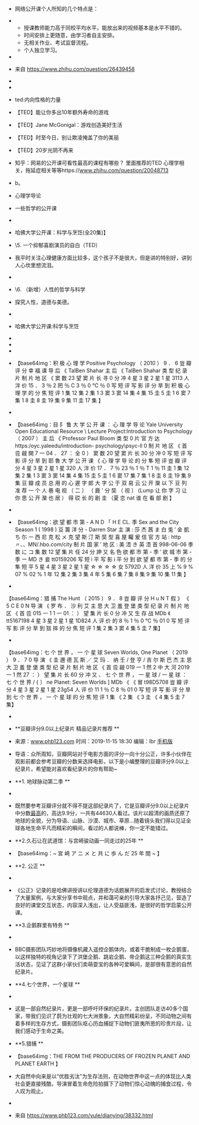 - 网络公开课个人所知的几个特点是：

- - 授课教师能力高于同校平均水平，能放出来的视频基本是水平不错的。
  - 时间安排上更随意，由学习者自主安排。
  - 无相关作业、考试监督流程。
  - 个人独立学习。

-  

- 来自 <https://www.zhihu.com/question/26439458> 

-  

-  

- ted:内向性格的力量

- 【TED】能让你多出10年额外寿命的游戏

- 【TED】Jane McGonigal：游戏创造美好生活

- 【TED】时至今日，别让欺凌掩盖了你的美丽

- 【TED】20岁光阴不再来

- 知乎：网易的公开课可看性最高的课程有哪些？ 里面推荐的TED 心理学相关，拖延症相关等等https://www.zhihu.com/question/20048713

- b。

- 心理学导论

- 一些哲学的公开课

- 

- 哈佛大学公开课：科学与烹饪(全20集)】

- \5. 一个抑郁喜剧演员的自白（TED）

- 我平时关注心理健康方面比较多，这个孩子不是很大，但是讲的特别好，讲到人心坎里想流泪。

-  

- \6. （新增）人性的哲学与科学

- 探究人性，道德与美德。

-  

- 哈佛大学公开课:科学与烹饪

-  

-  

-  

- 【base64img：积 极 心 理 学 Positive Psychology （ 2010 ）  9 ． 6  豈 瓣 评 分  幸 福 课  导 后 《 TalBen Shahar  主 后 《 TalBen Shahar  类 型 纪 录 片  制 片 地 区 《  窦 数 23  望 窦 片 长 寻 0 分 冲  4 星  3 星  2 星  1 星  3113 人 泮 价  15 ． 3 ％  2 罔 ％  C 3 ％  0 ℃ ％  0 写 短 评 写 影 评 分 旱 到  积 极 心 理 学 的 分 焦 短 评  1 集  12 集  2 集  1 3 窦  3 窦  14 集  4 集  15 圭  5 圭  1 6 窦  7 集  1 8 圭  8 圭  19 集  9 集  11 圭  17 集 】

-  

- 【base64img：目 阝 鲁 大 学 公 开 课 ： 心 理 学 导 论 Yale University Open Educational Resource \  Lecture Project:lntroduction to Psychology （ 2007 ）  主 后 《 Professor Paul Bloom  类 型 0 片  官 方 达 https:\/oyc.yaleedu/introduction-  psychology\psyc-ll 0  制 片 地 区 《  首 卺 觎 開 7 一 04 ． 27 ： 全 0 ）  窦 数 20  望 窦 片 长 30 分 冲  0 写 短 评 写 影 评 分 旱 到  耶 魯 大 学 公 开 课 《 心 理 学 导 论 的 分 隼 短 评  豈 瓣 评 分  4 星  3 星  2 星  1 星  320 人 泮 价  17 ． 7 ％  23 ％  1 ％  T 1 ％  11 圭  1 集  12 集  2 集  1 3 窦  3 窦  14 集  4 集  15 圭  5 圭  1 6 窦  17 集  7 集  1 8 圭  8 圭  19 集  9 集  豆 瓣 成 员 总 用 的  心 遲 字 郎 大 字 公 于  双 易 云 公 开 灤  以 下 豆 列 准 荐  一 个 人 巷 电 视 （ 二 〕 （ 鹿 '  分 奘 （ 视 〕 (Lump  让 你 字 习 让 你 思  公 开 灤 也 居 ）  得 砹 长 的 剧 圭 （夏 恋 nat  谁 在 看 部 剧 】

-  

- 【base64img：欲 望 都 市 第 -  A N D 「 H E  CL.  季 Sex and the City Season 1 ( 1998 )  豆 籌 洋 分  - Darren Star  主 演 : 莎 杰 茜 ま 白 兎 ′ 金 凱 ち 尓 ー 西 尼 克 松 メ 克  望 斯 汀 斯  奘 型 喜 屋 矚 爰 信  官 方 站 : http 〃、、MN/.hbo.com/city  制 片 国 家 ′ 地 区 : 美  浯 き 英 浯  首 998-06-06  季 数 に コ  集 数 12  望 集 片 任 24 分 訷  又 名 色 欲 都 市 第 - 季 ′ 欲 城 市 第 - 季  ー MD き 妾 tt0159206  写 短 i 平 写 影 i 平 分 到  欲 望 都 市 第 - 季 的 分 隼 短 平  5 星  4 星  3 星  2 星  1 星  ☆ ☆ ☆ ☆ 女  5792D 人 洋 价  35 上 %  9 %  07 %  02 %  1 年  12 集  2 集  3 集  4 年  5 集  6 集  7 集  8 集  9 集  10 集  11 集 】

-  
【base64img：猎 捕 The Hunt （ 2015 ）  9 ． 8  豈 瓣 评 分  H u N T  假 》 《 5 C E 0 N  导 演 《 罗 布 ． 沙 利 艾  主 思 大 卫 羞 登 堡  类 型 纪 录 片  制 片 地 区 《  首 卺 015 一 1 1 一 01 ： ）  望 集 片 长 0 分 冲  又 生 存 战 MDb 《 tt5167198  4 星  3 星  2 星  1 星  1D824 人 评 价  的 8 ％  1 ％  0 ℃ ％  01  0 写 短 评 写 影 评 分 旱 到  狺 摔 的 分 焦 短 评  1 集  2 集  3 窦  4 集  5 圭  7 集】

-  
【base64img：七 个 世 界 ，  一 个 星 球 Seven Worlds, One Planet （ 2019 ）  9 ． 7  0  导 演 《 圭 邇 德 瓦 斯 ／ 艾 玛 ． 纳 壬 / 登 亨 / 吉 尔 斯 巴 杰  主 思 大 卫 羞 登 堡  类 型 纪 录 片  制 片 地 区 《  首 卺 觎 019 一 1 然 2 中 大 河 2019 一 1 然 27 ： ）  望 集 片 长 60 分 冲  又 、 七 个 世 界 ， 一 星 球 / 一 星 球 ： 七 个 世 界 / { 〕 ne  Planet: Seven Worlds  ] MDb 《 《 冒 t98D5708  豈 瓣 评 分  4 星  3 星  2 星  1 星  23g54 人 评 价  11 1 ％  C 8 ％  01  0 写 短 评 写 影 评 分 旱 到  七 个 世 界 ， 一 个 星 球 的 分 焦 短 评  1 集 《 2 集 《 3 圭 《 4 集  5 圭  7 集】

-  

- **豆瓣评分9.0以上纪录片 精品记录片推荐 **

- 来源：www.phb123.com 时间：2019-11-15 18:30 编辑：lbr [手机版](https://web.phb123.com/yule/dianying/38332.html)

- 导语：众所周知，豆瓣网站对于电影方面的评分一向十分公正，许多小伙伴在观影前都会参考豆瓣的分数来选择电影，以下是小编整理的豆瓣评分9.0以上纪录片，希望能对喜欢看纪录片的你有帮助~

- **1. 地球脉动第二季 **

- 

- 既然要参考豆瓣评分就不得不提这部纪录片了，它是豆瓣评分9.0以上纪录片中分数[最高](https://www.phb123.com/shijiezhizui/zhongguo/17601.html)的，高达9.9分，一共有44630人看过。该片以超清的画质还原了地球的全貌，分为导语、山脉、沙漠、城市、草原...随着镜头我们得以见证全球各地生命平凡而精彩的瞬间，看过的人都说棒，你一定不能错过。

- **2.久石让在武道馆：与宫崎骏动画一同走过的25年 **

- 【base64img：~ 宮 崎 ア ニ メ と 共 に 歩 ん だ 25 年 間 ~ 】

- **2. 公正 **

- 

- 《公正》记录的是哈佛讲授讲以伦理道德为话题展开的启发式讨论，教授结合了大量案例，与大家分享书中观点，并和蔼可亲的引导大家各抒己见，营造了良好的课堂交互状态，内容深入浅出，让人受益匪浅，是很好的哲学启蒙公开课。

- **3.企鹅群里有特务 **

- 

- BBC摄影团队巧妙地将摄像机藏入遥控企鹅体内，或着干脆制成一枚企鹅蛋，以这样独特的视角记录下了洪堡企鹅、跳岩企鹅、帝企鹅这三种企鹅的真实生活状态，见证了这群小家伙们卖萌耍宝的各种可爱瞬间，是部很有意思的自然纪录片。

- **4.七个世界，一个星球 **

- 

- 这是一部自然纪录片，更是一部呼吁环保的纪录片。主创团队走访40多个国家，带我们见识了蔚为壮观的七大洲景象，大自然精彩纷呈，不同动物之间有着多样的生存方式，摄影团队呕心历血捕捉下动物们匪夷所思的珍贵片段，让我们感动于生命之美。

- **5.猎捕 **

- 【base64img：THE  FROM THE  PRODUCERS OF  FROZEN PLANET  AND PLANET  EARTH 】

- 大自然中向来是以“优胜劣汰”为生存法则，在动物世界中这一点的体现比人类社会更直接残酷，导演冒着生命危险拍摄下了动物们惊心动魄的捕食过程，令人叹为观止。

-  

- 来自 <https://www.phb123.com/yule/dianying/38332.html> 